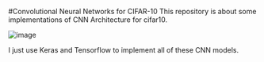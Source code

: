 #Convolutional Neural Networks for CIFAR-10
This repository is about some implementations of CNN Architecture for cifar10.

![image](https://user-images.githubusercontent.com/39267943/113243574-de51c900-92e5-11eb-960b-0174b5aff53f.png)

I just use Keras and Tensorflow to implement all of these CNN models.
